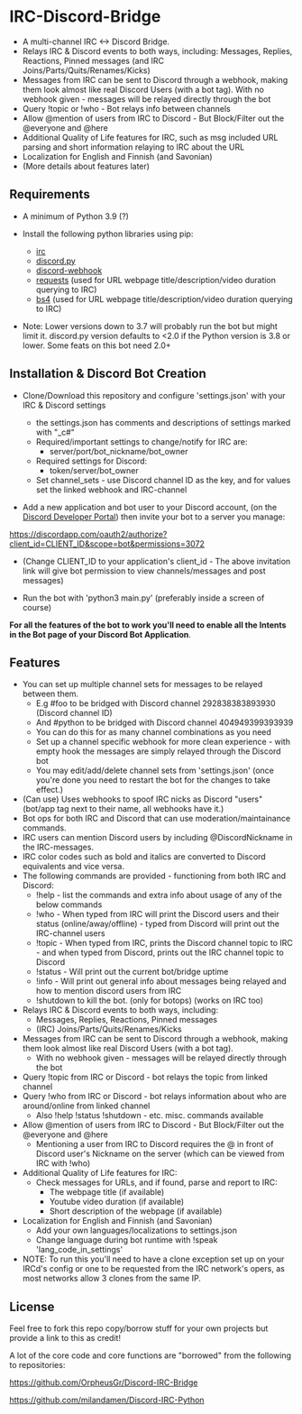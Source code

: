 # IRC-Discord-Bridge
- A multi-channel IRC <-> Discord Bridge. 
- Relays IRC & Discord events to both ways, including: Messages, Replies, Reactions, Pinned messages (and IRC Joins/Parts/Quits/Renames/Kicks)
- Messages from IRC can be sent to Discord through a webhook, making them look almost like real Discord Users (with a bot tag). With no webhook given - messages will be relayed directly through the bot
- Query !topic or !who - Bot relays info between channels
- Allow @mention of users from IRC to Discord - But Block/Filter out the @everyone and @here
- Additional Quality of Life features for IRC, such as msg included URL parsing and short information relaying to IRC about the URL
- Localization for English and Finnish (and Savonian)
- (More details about features later)

## Requirements
- A minimum of Python 3.9 (?) 
- Install the following python libraries using pip:

  - [irc](https://pypi.org/project/irc/)
  - [discord.py](https://pypi.org/project/discord.py/)
  - [discord-webhook](https://pypi.org/project/discord-webhook/)
  - [requests](https://pypi.org/project/requests/) (used for URL webpage title/description/video duration querying to IRC)
  - [bs4](https://pypi.org/project/beautifulsoup4/) (used for URL webpage title/description/video duration querying to IRC)

- Note: Lower versions down to 3.7 will probably run the bot but might limit it. 
discord.py version defaults to <2.0 if the Python version is 3.8 or lower.
Some feats on this bot need 2.0+

## Installation & Discord Bot Creation

- Clone/Download this repository and configure 'settings.json' with your IRC & Discord settings
    - the settings.json has comments and descriptions of settings marked with "_c#"
    - Required/important settings to change/notify for IRC are: 
        - server/port/bot_nickname/bot_owner
    - Required settings for Discord:
        - token/server/bot_owner
    - Set channel_sets - use Discord channel ID as the key, and for values set the linked webhook and IRC-channel

- Add a new application and bot user to your Discord account, (on the [Discord Developer Portal](https://discord.com/developers/applications)) then invite your bot to a server you manage:

https://discordapp.com/oauth2/authorize?client_id=CLIENT_ID&scope=bot&permissions=3072  

- (Change CLIENT_ID to your application's client_id - The above invitation link will give bot permission to view channels/messages and post messages)

- Run the bot with 'python3 main.py' (preferably inside a screen of course)

**For all the features of the bot to work you'll need to enable all the Intents in the Bot page of your Discord Bot Application**.

## Features

- You can set up multiple channel sets for messages to be relayed between them.
    - E.g #foo to be bridged with Discord channel 292838383893930 (Discord channel ID)
    - And #python to be bridged with Discord channel 404949399393939
    - You can do this for as many channel combinations as you need
    - Set up a channel specific webhook for more clean experience - with empty hook the messages are simply relayed through the Discord bot
    - You may edit/add/delete channel sets from 'settings.json' (once you're done you need to restart the bot for the changes to take effect.)
- (Can use) Uses webhooks to spoof IRC nicks as Discord "users" (bot/app tag next to their name, all webhooks have it.)
- Bot ops for both IRC and Discord that can use moderation/maintainance commands.
- IRC users can mention Discord users by including @DiscordNickname in the IRC-messages.
- IRC color codes such as bold and italics are converted to Discord equivalents and vice versa.
- The following commands are provided - functioning from both IRC and Discord:
    - !help - list the commands and extra info about usage of any of the below commands
    - !who - When typed from IRC will print the Discord users and their status (online/away/offline) - typed from Discord will print out the IRC-channel users
    - !topic - When typed from IRC, prints the Discord channel topic to IRC - and when typed from Discord, prints out the IRC channel topic to Discord
    - !status - Will print out the current bot/bridge uptime
    - !info - Will print out general info about messages being relayed and how to mention discord users from IRC
    - !shutdown to kill the bot. (only for botops) (works on IRC too)  
- Relays IRC & Discord events to both ways, including:
    - Messages, Replies, Reactions, Pinned messages
    - (IRC) Joins/Parts/Quits/Renames/Kicks
- Messages from IRC can be sent to Discord through a webhook, making them look almost like real Discord Users (with a bot tag). 
    - With no webhook given - messages will be relayed directly through the bot
- Query !topic from IRC or Discord - bot relays the topic from linked channel
- Query !who from IRC or Discord - bot relays information about who are around/online from linked channel
    - Also !help !status !shutdown - etc. misc. commands available
- Allow @mention of users from IRC to Discord - But Block/Filter out the @everyone and @here
    - Mentioning a user from IRC to Discord requires the @ in front of Discord user's Nickname on the server (which can be viewed from IRC with !who)
- Additional Quality of Life features for IRC:
    - Check messages for URLs, and if found, parse and report to IRC:
        - The webpage title (if available)
        - Youtube video duration (if available)
        - Short description of the webpage (if available)
- Localization for English and Finnish (and Savonian)
    - Add your own languages/localizations to settings.json
    - Change language during bot runtime with !speak 'lang_code_in_settings'
- NOTE: To run this you'll need to have a clone exception set up on your IRCd's config or one to be requested from the IRC network's opers, as most networks allow 3 clones from the same IP. 

## License
Feel free to fork this repo copy/borrow stuff for your own projects but provide a link to this as credit!

A lot of the core code and core functions are "borrowed" from the following to repositories:

https://github.com/OrpheusGr/Discord-IRC-Bridge

https://github.com/milandamen/Discord-IRC-Python
